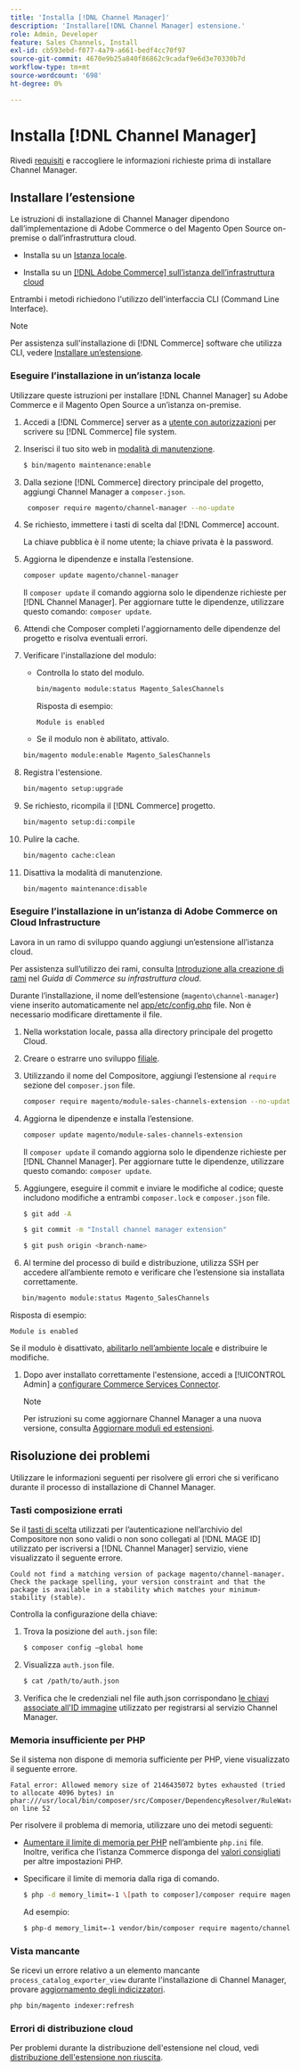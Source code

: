 ```yaml
---
title: 'Installa [!DNL Channel Manager]'
description: 'Installare[!DNL Channel Manager] estensione.'
role: Admin, Developer
feature: Sales Channels, Install
exl-id: cb593ebd-f077-4a79-a661-bedf4cc70f97
source-git-commit: 4670e9b25a840f86862c9cadaf9e6d3e70330b7d
workflow-type: tm+mt
source-wordcount: '698'
ht-degree: 0%

---
```



# Installa [!DNL Channel Manager]

Rivedi [requisiti](onboard.md#requirements) e raccogliere le informazioni richieste prima di installare Channel Manager.

## Installare l’estensione

Le istruzioni di installazione di Channel Manager dipendono dall’implementazione di Adobe Commerce o del Magento Open Source on-premise o dall’infrastruttura cloud.

- Installa su un [Istanza locale](#install-on-an-on-premises-instance).

- Installa su un [[!DNL Adobe Commerce] sull’istanza dell’infrastruttura cloud](#install-adobe-commerce-on-cloud-infrastructure)

Entrambi i metodi richiedono l&#39;utilizzo dell&#39;interfaccia CLI (Command Line Interface).

>[!NOTE]
>
>Per assistenza sull&#39;installazione di [!DNL Commerce] software che utilizza CLI, vedere [Installare un’estensione](https://experienceleague.adobe.com/docs/commerce-operations/installation-guide/tutorials/extensions.html).

### Eseguire l’installazione in un’istanza locale

Utilizzare queste istruzioni per installare [!DNL Channel Manager] su Adobe Commerce e il Magento Open Source a un’istanza on-premise.

1. Accedi a [!DNL Commerce] server as a [utente con autorizzazioni](https://experienceleague.adobe.com/docs/commerce-operations/installation-guide/prerequisites/file-system/configure-permissions.html) per scrivere su [!DNL Commerce] file system.

1. Inserisci il tuo sito web in [modalità di manutenzione](https://experienceleague.adobe.com/docs/commerce-operations/installation-guide/tutorials/maintenance-mode.html).

   ```bash
   $ bin/magento maintenance:enable
   ```

1. Dalla sezione [!DNL Commerce] directory principale del progetto, aggiungi Channel Manager a `composer.json`.

   ```bash
    composer require magento/channel-manager --no-update
   ```

1. Se richiesto, immettere i tasti di scelta dal [!DNL Commerce] account.

   La chiave pubblica è il nome utente; la chiave privata è la password.

1. Aggiorna le dipendenze e installa l’estensione.

   ```bash
   composer update magento/channel-manager
   ```

   Il `composer update` il comando aggiorna solo le dipendenze richieste per [!DNL Channel Manager]. Per aggiornare tutte le dipendenze, utilizzare questo comando: `composer update`.

1. Attendi che Composer completi l&#39;aggiornamento delle dipendenze del progetto e risolva eventuali errori.

1. Verificare l&#39;installazione del modulo:

   - Controlla lo stato del modulo.

     ```bash
     bin/magento module:status Magento_SalesChannels
     ```

     Risposta di esempio:

     ```terminal
     Module is enabled
     ```

   - Se il modulo non è abilitato, attivalo.

   ```bash
   bin/magento module:enable Magento_SalesChannels
   ```

1. Registra l&#39;estensione.

   ```bash
   bin/magento setup:upgrade
   ```

1. Se richiesto, ricompila il [!DNL Commerce] progetto.

   ```bash
   bin/magento setup:di:compile
   ```

1. Pulire la cache.

   ```bash
   bin/magento cache:clean
   ```

1. Disattiva la modalità di manutenzione.

   ```bash
   bin/magento maintenance:disable
   ```

### Eseguire l’installazione in un’istanza di Adobe Commerce on Cloud Infrastructure

Lavora in un ramo di sviluppo quando aggiungi un’estensione all’istanza cloud.

Per assistenza sull’utilizzo dei rami, consulta [Introduzione alla creazione di rami](https://experienceleague.adobe.com/docs/commerce-cloud-service/user-guide/develop/cli-branches.html) nel _Guida di Commerce su infrastruttura cloud_.

Durante l’installazione, il nome dell’estensione (`magento\channel-manager`) viene inserito automaticamente nel [app/etc/config.php](https://experienceleague.adobe.com/docs/commerce-cloud-service/user-guide/configure-store/store-settings.html) file. Non è necessario modificare direttamente il file.

1. Nella workstation locale, passa alla directory principale del progetto Cloud.

1. Creare o estrarre uno sviluppo [filiale](https://experienceleague.adobe.com/docs/commerce-cloud-service/user-guide/develop/cli-branches.html).

1. Utilizzando il nome del Compositore, aggiungi l’estensione al `require` sezione del `composer.json` file.

   ```bash
   composer require magento/module-sales-channels-extension --no-update
   ```

1. Aggiorna le dipendenze e installa l’estensione.

   ```bash
   composer update magento/module-sales-channels-extension
   ```

   Il `composer update` il comando aggiorna solo le dipendenze richieste per [!DNL Channel Manager]. Per aggiornare tutte le dipendenze, utilizzare questo comando: `composer update`.

1. Aggiungere, eseguire il commit e inviare le modifiche al codice; queste includono modifiche a entrambi `composer.lock` e `composer.json` file.

   ```bash
   $ git add -A
   ```

   ```bash
   $ git commit -m "Install channel manager extension" 
   ```

   ```bash
   $ git push origin <branch-name>
   ```

1. Al termine del processo di build e distribuzione, utilizza SSH per accedere all’ambiente remoto e verificare che l’estensione sia installata correttamente.

```bash
   bin/magento module:status Magento_SalesChannels
```

Risposta di esempio:

```terminal
Module is enabled
```

Se il modulo è disattivato, [abilitarlo nell’ambiente locale](https://experienceleague.adobe.com/docs/commerce-cloud-service/user-guide/configure-store/extensions.html) e distribuire le modifiche.


1. Dopo aver installato correttamente l&#39;estensione, accedi a [!UICONTROL Admin] a [configurare Commerce Services Connector](connect.md).

   >[!NOTE]
   >
   >Per istruzioni su come aggiornare Channel Manager a una nuova versione, consulta [Aggiornare moduli ed estensioni](https://experienceleague.adobe.com/docs/commerce-operations/upgrade-guide/modules/upgrade.html).


## Risoluzione dei problemi

Utilizzare le informazioni seguenti per risolvere gli errori che si verificano durante il processo di installazione di Channel Manager.

### Tasti composizione errati

Se il [tasti di scelta](https://experienceleague.adobe.com/docs/commerce-operations/installation-guide/prerequisites/authentication-keys.html) utilizzati per l’autenticazione nell’archivio del Compositore non sono validi o non sono collegati al [!DNL MAGE ID] utilizzato per iscriversi a [!DNL Channel Manager] servizio, viene visualizzato il seguente errore.

```terminal
Could not find a matching version of package magento/channel-manager. Check the package spelling, your version constraint and that the package is available in a stability which matches your minimum-stability (stable).
```

Controlla la configurazione della chiave:

1. Trova la posizione del `auth.json` file:

   ```bash
   $ composer config –global home
   ```

1. Visualizza `auth.json` file.

   ```bash
   $ cat /path/to/auth.json
   ```

1. Verifica che le credenziali nel file auth.json corrispondano [le chiavi associate all&#39;ID immagine](https://experienceleague.adobe.com/docs/commerce-operations/installation-guide/prerequisites/authentication-keys.html) utilizzato per registrarsi al servizio Channel Manager.

### Memoria insufficiente per PHP

Se il sistema non dispone di memoria sufficiente per PHP, viene visualizzato il seguente errore.

```terminal
Fatal error: Allowed memory size of 2146435072 bytes exhausted (tried to allocate 4096 bytes) in phar:///usr/local/bin/composer/src/Composer/DependencyResolver/RuleWatchGraph.php on line 52
```

Per risolvere il problema di memoria, utilizzare uno dei metodi seguenti:

- [Aumentare il limite di memoria per PHP](https://experienceleague.adobe.com/docs/commerce-cloud-service/user-guide/configure/app/php-settings.html) nell’ambiente `php.ini` file. Inoltre, verifica che l’istanza Commerce disponga del [valori consigliati](https://experienceleague.adobe.com/docs/commerce-operations/installation-guide/prerequisites/php-settings.html) per altre impostazioni PHP.

- Specificare il limite di memoria dalla riga di comando.

  ```bash
  $ php -d memory_limit=-1 \[path to composer]/composer require magento/payment-services.
  ```

  Ad esempio:

  ```bash
  $ php-d memory_limit=-1 vendor/bin/composer require magento/channel-manager
  ```

### Vista mancante

Se ricevi un errore relativo a un elemento mancante `process_catalog_exporter_view` durante l&#39;installazione di Channel Manager, provare [aggiornamento degli indicizzatori](https://experienceleague.adobe.com/docs/commerce-operations/configuration-guide/cli/manage-indexers.html).

```bash
php bin/magento indexer:refresh
```

### Errori di distribuzione cloud

Per problemi durante la distribuzione dell&#39;estensione nel cloud, vedi [distribuzione dell&#39;estensione non riuscita](https://experienceleague.adobe.com/docs/commerce-cloud-service/user-guide/develop/deploy/recover-failed-deployment.html).
